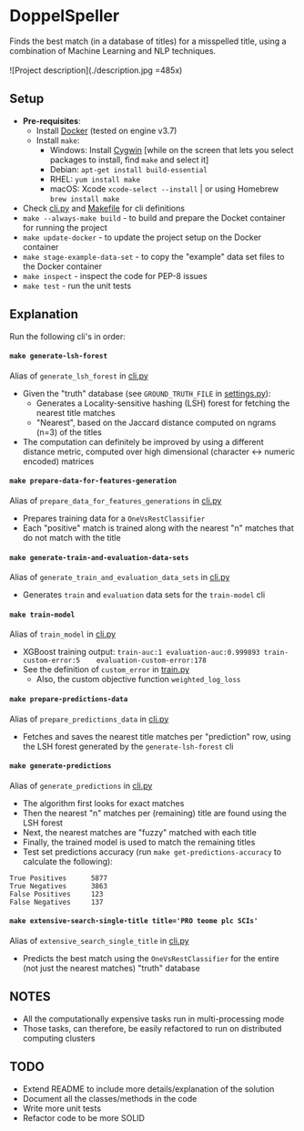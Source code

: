 # DoppelSpeller

Finds the best match (in a database of titles) for a misspelled title,
using a combination of Machine Learning and NLP techniques.<br/><br/>
![Project description](./description.jpg =485x)

## Setup
* **Pre-requisites**:
    - Install [Docker](https://docs.docker.com/install/) (tested on engine v3.7)
    - Install `make`:
        - Windows: Install [Cygwin](https://www.cygwin.com/setup-x86_64.exe) [while on the screen that lets you select packages to install, find `make` and select it]
        - Debian: `apt-get install build-essential`
        - RHEL: `yum install make`
        - macOS: Xcode `xcode-select --install` | or using Homebrew `brew install make`
* Check [cli.py](./doppelspeller/cli.py) and [Makefile](./Makefile) for cli definitions
* `make --always-make build` - to build and prepare the Docket container for running the project
* `make update-docker` - to update the project setup on the Docker container
* `make stage-example-data-set` - to copy the "example" data set files to the Docker container
* `make inspect` - inspect the code for PEP-8 issues
* `make test` - run the unit tests

## Explanation

Run the following cli's in order:

#### `make generate-lsh-forest`
Alias of `generate_lsh_forest` in [cli.py](./doppelspeller/cli.py)
* Given the "truth" database (see `GROUND_TRUTH_FILE` in [settings.py](./doppelspeller/settings.py)):
    - Generates a Locality-sensitive hashing (LSH) forest for fetching the nearest title matches
    - "Nearest", based on the Jaccard distance computed on ngrams (n=3) of the titles
* The computation can definitely be improved by using a different distance metric, computed over high dimensional (character <-> numeric encoded) matrices

#### `make prepare-data-for-features-generation`
Alias of `prepare_data_for_features_generations` in [cli.py](./doppelspeller/cli.py)
* Prepares training data for a `OneVsRestClassifier`
* Each "positive" match is trained along with the nearest "n" matches that do not match with the title

#### `make generate-train-and-evaluation-data-sets`
Alias of `generate_train_and_evaluation_data_sets` in [cli.py](./doppelspeller/cli.py)
* Generates `train` and `evaluation` data sets for the `train-model` cli

#### `make train-model`
Alias of `train_model` in [cli.py](./doppelspeller/cli.py)
* XGBoost training output: `train-auc:1	evaluation-auc:0.999893	train-custom-error:5	evaluation-custom-error:178`
* See the definition of `custom_error` in [train.py](./doppelspeller/train.py)
    - Also, the custom objective function `weighted_log_loss`

#### `make prepare-predictions-data`
Alias of `prepare_predictions_data` in [cli.py](./doppelspeller/cli.py)
* Fetches and saves the nearest title matches per "prediction" row, using the LSH forest generated by the `generate-lsh-forest` cli

#### `make generate-predictions`
Alias of `generate_predictions` in [cli.py](./doppelspeller/cli.py)
* The algorithm first looks for exact matches
* Then the nearest "n" matches per (remaining) title are found using the LSH forest
* Next, the nearest matches are "fuzzy" matched with each title
* Finally, the trained model is used to match the remaining titles
* Test set predictions accuracy (run `make get-predictions-accuracy` to calculate the following):
```
True Positives      5877
True Negatives      3863
False Positives     123
False Negatives     137
```

#### `make extensive-search-single-title title='PRO teome plc SCIs'`
Alias of `extensive_search_single_title` in [cli.py](./doppelspeller/cli.py)
* Predicts the best match using the `OneVsRestClassifier` for the entire (not just the nearest matches) "truth" database

## NOTES
* All the computationally expensive tasks run in multi-processing mode
* Those tasks, can therefore, be easily refactored to run on distributed computing clusters

## TODO
* Extend README to include more details/explanation of the solution
* Document all the classes/methods in the code
* Write more unit tests
* Refactor code to be more SOLID
